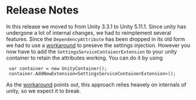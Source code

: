 # Release Notes

In this release we moved to from Unity 3.3.1 to Unity 5.11.1. Since unity has
undergone a lot of internal changes, we had to reimplement several features.
Since the `DependencyAttribute` has been dropped in its old form we had to use a
[workaround] to preseve the settings injection. However you now have to add the
`SettingsServiceContaienrExtension` to your unity container to retain the
attributes working. You can do it by using

```c-sharp
 var container = new UnityContainer();
 container.AddNewExtension<SettingsServiceContainerExtension>();
```

As the [workaround] points out, this approach relies heavely on internals of
unity, so we expect it to break.

[workaround]: https://github.com/unitycontainer/abstractions#109
